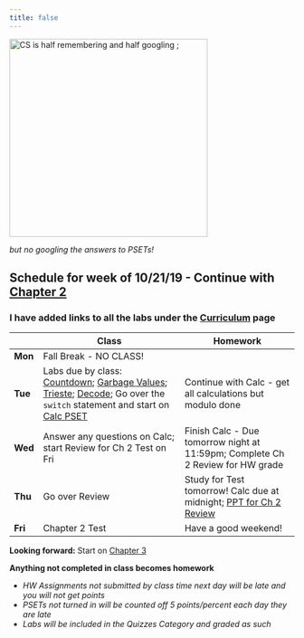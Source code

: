```yaml
---
title: false
---
```


<!-- # Hello, world! -->

<img src="https://i.chzbgr.com/full/9340633600/h4CFEC57B/" alt="CS is half remembering and half googling ;" height="350">

*but no googling the answers to PSETs!*

## Schedule for week of 10/21/19 - Continue with [Chapter 2](curriculum/2)
<!--
  - **Mon:** Fall Break - NO CLASS!
  - **Tue:** Labs due by class: [Countdown](https://lab.cs50.io/candib80/cs50labs/c/arrayCountdown/); [Garbage Values](https://lab.cs50.io/candib80/cs50labs/c/garbage/); [Trieste](https://lab.cs50.io/candib80/cs50labs/c/trieste/); [Decode](https://lab.cs50.io/candib80/cs50labs/c/decode/)
    - Go over the `switch` statement and start on [Calc PSET](https://docs.cs50.net/2019/ap/problems/calc/calc.html) 
    - HW: Continue with [Calc](https://docs.cs50.net/2019/ap/problems/calc/calc.html) - get all calculations but modulo done 
  - **Wed:** Answer any questions on [Calc](https://docs.cs50.net/2019/ap/problems/calc/calc.html); Start Review for Ch 2 Test on Fri
    - HW: Finish [Calc](https://docs.cs50.net/2019/ap/problems/calc/calc.html) - Due tomorrow night  
       Complete Ch 2 Review for HW grade
  - **Thu:** Go over Review
    - HW: Study for Test tomorrow!  
         Calc due at midnight
  - **Fri:** Chapter 2 Test -->

### I have added links to all the labs under the [Curriculum](/curriculum/index.md) page

  |       |Class                  |Homework   |
  |-------|---------              |---------  |
  |**Mon**|Fall Break - NO CLASS! |           |
  |**Tue**|Labs due by class: [Countdown](https://lab.cs50.io/candib80/cs50labs/c/arrayCountdown/); [Garbage Values](https://lab.cs50.io/candib80/cs50labs/c/garbage/); [Trieste](https://lab.cs50.io/candib80/cs50labs/c/trieste/); [Decode](https://lab.cs50.io/candib80/cs50labs/c/decode/); Go over the `switch` statement and start on [Calc PSET](https://docs.cs50.net/2019/ap/problems/calc/calc.html) |Continue with Calc - get all calculations but modulo done|
  |**Wed**|Answer any questions on Calc; start Review for Ch 2 Test on Fri| Finish Calc - Due tomorrow night at 11:59pm; Complete Ch 2 Review for HW grade|
  |**Thu**|Go over Review         |Study for Test tomorrow! Calc due at midnight; [PPT for Ch 2 Review](https://teams.microsoft.com/l/file/F56D7111-D82B-4F0B-BD4F-AFF022D6966E?tenantId=bb0d39a7-51ab-4b2a-b2a5-2892b0361a99&fileType=pptx&objectUrl=https%3A%2F%2Fparrottacademy.sharepoint.com%2Fsites%2F19-20APCSP%2FShared%20Documents%2FCh%202%2FCh2Review.pptx&baseUrl=https%3A%2F%2Fparrottacademy.sharepoint.com%2Fsites%2F19-20APCSP&serviceName=teams&threadId=19:95aaada2239345ab9625183365f33c83@thread.skype&groupId=d53e228c-3a1a-4789-b122-bf4cbeee01f5)|
  |**Fri**|Chapter 2 Test         |Have a good weekend! |

**Looking forward:** Start on [Chapter 3](curriculum/3)

**Anything not completed in class becomes homework**
  - *HW Assignments not submitted by class time next day will be late and you will not get points*
  - *PSETs not turned in will be counted off 5 points/percent each day they are late*
  - *Labs will be included in the Quizzes Category and graded as such*

<!-- This is CS50 AP, Harvard University's introduction to the intellectual enterprises of computer science and the art of programming for students in high school, which satisfies the College Board's AP CS Principles curriculum framework.

<iframe src="https://www.youtube.com/embed/tZxLMIk_SaY?playlist=GAB6Gm7pTTA"></iframe> -->
